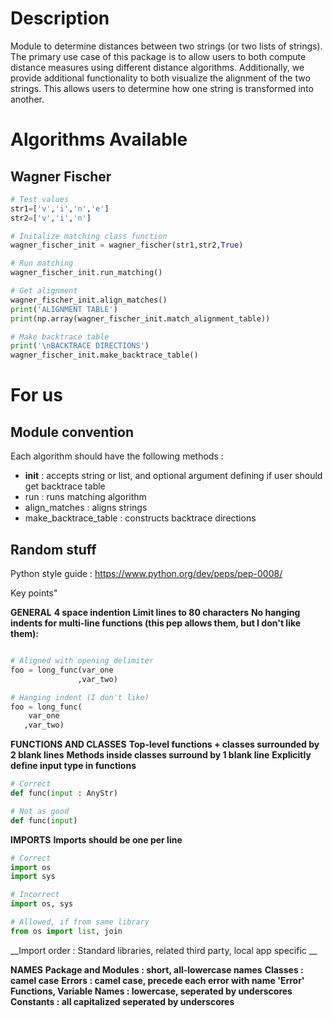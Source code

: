 # Description

Module to determine distances between two strings (or two lists of strings). The primary use case of this package is to allow users to both compute distance measures using different distance algorithms. Additionally, we provide additional functionality to both visualize the alignment of the two strings. This allows users to determine how one string is transformed into another.

# Algorithms Available

## Wagner Fischer

```python
# Test values
str1=['v','i','n','e']
str2=['v','i','n']

# Initalize matching class function
wagner_fischer_init = wagner_fischer(str1,str2,True)

# Run matching 
wagner_fischer_init.run_matching()

# Get alignment 
wagner_fischer_init.align_matches()
print('ALIGNMENT TABLE')
print(np.array(wagner_fischer_init.match_alignment_table))

# Make backtrace table 
print('\nBACKTRACE DIRECTIONS')
wagner_fischer_init.make_backtrace_table()
```

# For us

## Module convention 

Each algorithm should have the following methods :

* __init__ : accepts string or list, and optional argument defining if user should get backtrace table
* run : runs matching algorithm
* align_matches : aligns strings 
* make_backtrace_table : constructs backtrace directions 

## Random stuff

Python style guide : https://www.python.org/dev/peps/pep-0008/

Key points"

__GENERAL__ 
__4 space indention__ 
__Limit lines to 80 characters__
__No hanging indents for multi-line functions (this pep allows them, but I don't like them):__

```python

# Aligned with opening delimiter
foo = long_func(var_one
               ,var_two)

# Hanging indent (I don't like)
foo = long_func(
    var_one
   ,var_two)
```

__FUNCTIONS AND CLASSES__
__Top-level functions + classes surrounded by 2 blank lines__
__Methods inside classes surround by 1 blank line__
__Explicitly define input type in functions__

```python
# Correct
def func(input : AnyStr)

# Not as good
def func(input)
```

__IMPORTS__
__Imports should be one per line__

``` python
# Correct
import os
import sys

# Incorrect
import os, sys

# Allowed, if from same library
from os import list, join
``` 
__Import order : Standard libraries, related third party, local app specific __


__NAMES__
__Package and Modules : short, all-lowercase names__
__Classes : camel case__
__Errors : camel case, precede each error with name 'Error'__
__Functions, Variable Names : lowercase, seperated by underscores__
__Constants : all capitalized seperated by underscores__


